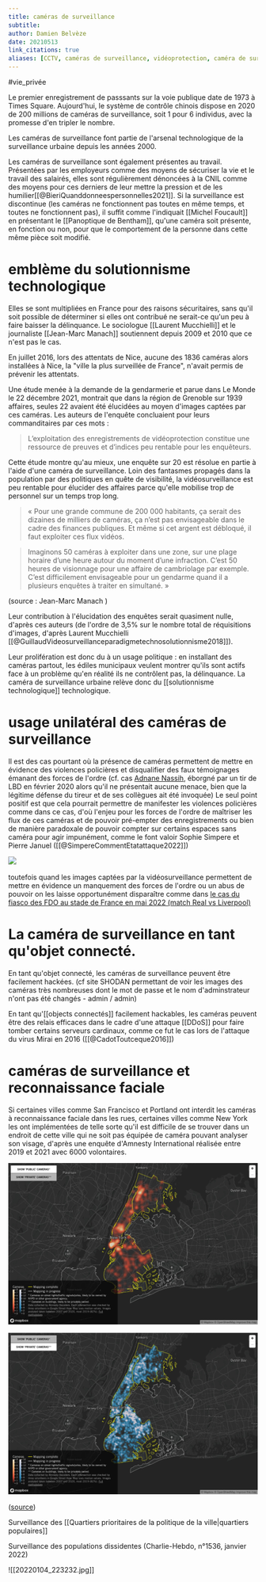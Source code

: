 ```yaml
---
title: caméras de surveillance
subtitle:
author: Damien Belvèze
date: 20210513
link_citations: true
aliases: [CCTV, caméras de surveillance, vidéoprotection, caméra de surveillance]
---
```


#vie_privée

Le premier enregistrement de passsants sur la voie publique date de 1973 à Times Square.
Aujourd'hui, le système de contrôle chinois dispose en 2020 de 200 millions de caméras de surveillance, soit 1 pour 6 individus, avec la promesse d'en tripler le nombre. 

Les caméras de surveillance font partie de l'arsenal technologique de la surveillance urbaine depuis les années 2000. 

Les caméras de surveillance sont également présentes au travail. Présentées par les employeurs comme des moyens de sécuriser la vie et le travail des salairés, elles sont régulièrement dénoncées à la CNIL comme des moyens pour ces derniers de leur mettre la pression et de les humilier[[@BieriQuanddonneespersonnelles2021]]. 
Si la surveillance est discontinue (les caméras ne fonctionnent pas toutes en même temps, et toutes ne fonctionnent pas), il suffit comme l'indiquait [[Michel Foucault]] en présentant le [[Panoptique de Bentham]], qu'une caméra soit présente, en fonction ou non, pour que le comportement de la personne dans cette même pièce soit modifié. 

# emblème du solutionnisme technologique

Elles se sont multipliées en France pour des raisons sécuritaires, sans qu'il soit possible de déterminer si elles ont contribué ne serait-ce qu'un peu à faire baisser la délinquance. Le sociologue [[Laurent Mucchielli]]  et le journaliste [[Jean-Marc Manach]] soutiennent depuis 2009 et 2010 que ce n'est pas le cas. 

En juillet 2016, lors des attentats de Nice, aucune des 1836 caméras alors installées à Nice, la "ville la plus surveillée de France", n'avait permis de prévenir les attentats. 

Une étude menée à la demande de la gendarmerie et parue dans Le Monde le 22 décembre 2021, montrait que dans la région de Grenoble sur 1939 affaires, seules 22 avaient été élucidées au moyen d'images captées par ces caméras. 
Les auteurs de l'enquête concluaient pour leurs commanditaires par ces mots : 

>L’exploitation des enregistrements de vidéoprotection constitue une ressource de preuves et d’indices peu rentable pour les enquêteurs.

Cette étude montre qu'au mieux, une enquête sur 20 est résolue en partie à l'aide d'une caméra de surveillance. 
Loin des fantasmes propagés dans la population par des politiques en quête de visibilité, la vidéosurveillance est peu rentable pour élucider des affaires parce qu'elle mobilise trop de personnel sur un temps trop long. 

>« Pour une grande commune de 200 000 habitants, ça serait des dizaines de milliers de caméras, ça n’est pas envisageable dans le cadre des finances publiques. Et même si cet argent est débloqué, il faut exploiter ces flux vidéos.

>Imaginons 50 caméras à exploiter dans une zone, sur une plage horaire d’une heure autour du moment d’une infraction. C’est 50 heures de visionnage pour une affaire de cambriolage par exemple. C’est difficilement envisageable pour un gendarme quand il a plusieurs enquêtes à traiter en simultané. »

(source : Jean-Marc Manach )

Leur contribution à l'élucidation des enquêtes serait quasiment nulle, d'après ces auteurs (de l'ordre de 3,5% sur le nombre total de réquisitions d'images, d'après Laurent Mucchielli [[@GuillaudVideosurveillanceparadigmetechnosolutionnisme2018]]).


Leur prolifération est donc du à un usage politique : en installant des caméras partout, les édiles municipaux veulent montrer qu'ils sont actifs face à un problème qu'en réalité ils ne contrôlent pas, la délinquance. 
La caméra de surveillance urbaine relève donc du [[solutionnisme technologique]] technologique.

# usage unilatéral des caméras de surveillance
Il est des cas pourtant où la présence de caméras permettent de mettre en évidence des violences policières et disqualifier des faux témoignages émanant des forces de l'ordre (cf. cas [Adnane Nassih](https://www.franceinter.fr/emissions/affaires-sensibles/affaires-sensibles-du-jeudi-06-janvier-2022), éborgné par un tir de LBD en février 2020 alors qu'il ne présentait aucune menace, bien que la légitime défense du tireur et de ses collègues ait été invoquée)
Le seul point positif est que cela pourrait permettre de manifester les violences policières comme dans ce cas, d'où l'enjeu pour les forces de l'ordre de maîtriser les flux de ces caméras et de pouvoir pré-empter des enregistrements ou bien de manière paradoxale de pouvoir compter sur certains espaces sans caméra pour agir impunément, comme le font valoir Sophie Simpere et Pierre Januel ([[@SimpereCommentEtatattaque2022]])

![](cam_surveillance.png)

toutefois quand les images captées par la vidéosurveillance permettent de mettre en évidence un manquement des forces de l'ordre ou un abus de pouvoir on les laisse opportunément disparaître comme dans [le cas du fiasco des FDO au stade de France en mai 2022 (match Real vs Liverpool)](https://www.lefigaro.fr/faits-divers/stade-de-france-les-images-de-videosurveillance-ont-ete-detruites-car-elles-n-ont-pas-ete-reclamees-par-la-justice-20220609)


# La caméra de surveillance en tant qu'objet connecté.

En tant qu'objet connecté, les caméras de surveillance peuvent être facilement hackées. (cf site SHODAN permettant de voir les images des caméras très nombreuses dont le mot de passe et le nom d'adminstrateur n'ont pas été changés - admin / admin)

En tant qu'[[objects connectés]] facilement hackables, les caméras peuvent être des relais efficaces dans le cadre d'une attaque [[DDoS]] pour faire tomber certains serveurs cardinaux, comme ce fut le cas lors de l'attaque du virus Mirai en 2016 ([[@CadotToutceque2016]])

# caméras de surveillance et reconnaissance faciale

Si certaines villes comme San Francisco et Portland ont interdit les caméras à reconnaissance faciale dans les rues, certaines villes comme New York les ont implémentées de telle sorte qu'il est difficile de se trouver dans un endroit de cette ville qui ne soit pas équipée de caméra pouvant analyser son visage, d'après une enquête d'Amnesty International réalisée entre 2019 et 2021 avec 6000 volontaires.

![caméras à reconnaissance faciale à New York (caméras privées)](images/NY_facial_recognition_private.jpg)

![caméras à reconnaissance faciale à New York (caméras publiques)](images/NY_facial_recognition_public.jpg)

([source](https://amnesty-crisis-evidence-lab.github.io/decode-surveillance-heatmap/))

Surveillance des [[Quartiers prioritaires de la politique de la ville|quartiers populaires]]

Surveillance des populations dissidentes (Charlie-Hebdo, n°1536, janvier 2022)

![[20220104_223232.jpg]]

